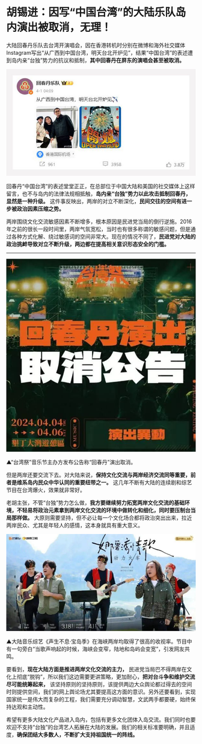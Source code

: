 # 胡锡进：因写“中国台湾”的大陆乐队岛内演出被取消，无理！

大陆回春丹乐队去台湾开演唱会，因在香港转机时分别在微博和海外社交媒体Instagram写出“从广西到中国台湾，明天台北开炉见”，结果“中国台湾”的表述遭到岛内亲“台独”势力的抗议和抵制，**其中回春丹在屏东的演唱会甚至被取消。**

![ab320eddbc7eeca34a7d85bb440ea4ab.jpg](https://raw.githubusercontent.com/qqhsx/qqnews_image/main/2024/04/04/胡锡进：因写“中国台湾”的大陆乐队岛内演出被取消，无理！/ab320eddbc7eeca34a7d85bb440ea4ab.jpg)

回春丹“中国台湾”的表述堂堂正正，在总部位于中国大陆和美国的社交媒体上这样留言，也不与岛内的法律法规相抵触，**岛内亲“台独”势力以此攻击抵制回春丹，显然是一种升级。**
这件事反映出，两岸的对立不断深化，**民间交往的空间有进一步被政治因素压缩之势。**

两岸围绕文化交流敏感因素不断增多，根本原因是民进党当局的倒行逆施。2016年之前的很长一段时间里，两岸气氛宽松，当时也有很多称谓的敏感问题，但是通过各种方式化解、绕过敏感词的空间非常大。现在的情况不同了，**民进党对大陆的政治挑衅导致对立不断升级，两边都在提高相关意识形态安全的门槛。**

****

![ceb2a8af21900837adc385c4eae130a5.jpg](https://raw.githubusercontent.com/qqhsx/qqnews_image/main/2024/04/04/胡锡进：因写“中国台湾”的大陆乐队岛内演出被取消，无理！/ceb2a8af21900837adc385c4eae130a5.jpg)

▲“台湾祭”音乐节主办方发布公告称“回春丹”演出取消。

但是两岸还要交流下去。对大陆来说，**保持文化交流与两岸经济交流同等重要，前者是维系岛内民众中华认同的重要纽带之一。**
这几年不断有大陆的连续剧和综艺节目在台湾爆火，效果就非常好。

老胡主张，不管“台独”势力怎么做，**我方要继续努力拓宽两岸文化交流的基础环境，不轻易将政治元素拿到两岸文化交流的环境中做转化和细化，同时要压制台当局那样做。**
大原则需要坚持，但不必让每一个文化场合都将政治突出出来，拉近两岸民众、尤其是年轻人的感情，这本身就具有重大意义。

![17c25c3644938119c2b6003e351d2d57.jpg](https://raw.githubusercontent.com/qqhsx/qqnews_image/main/2024/04/04/胡锡进：因写“中国台湾”的大陆乐队岛内演出被取消，无理！/17c25c3644938119c2b6003e351d2d57.jpg)

▲大陆音乐综艺《声生不息·宝岛季》在海峡两岸均取得了很高的收视率。节目中有一句旁白“当歌声响起的时候，海峡会变窄，陆地和岛屿会变宽”，引发网友共鸣。

要看到，**现在大陆方面是推进两岸文化交流的主力，**
民进党当局巴不得两岸在文化上彻底“脱钩”，所以我们这边需要更讲策略，更加耐心，**把对台斗争和维护交流尽可能统筹起来，**
该坚持原则的坚持原则，该提供两边大众舆论都过得去的空间时则提供空间，我们的网上舆论场尤其要提高这方面的意识。另外还要看到，实现国家统一是伟大而复杂的工程，我们需要充分调动智慧，文武两手都要硬，始终保持达观和主动性。

希望有更多大陆文化产品进入岛内，包括有更多文化团体入岛交流。我们同时也要欢迎不支持“台独”的台湾艺人拓展在大陆的发展。我们的相关标准要明确，并且适度，**确保团结大多数人，不断扩大支持祖国统一的阵线。**

